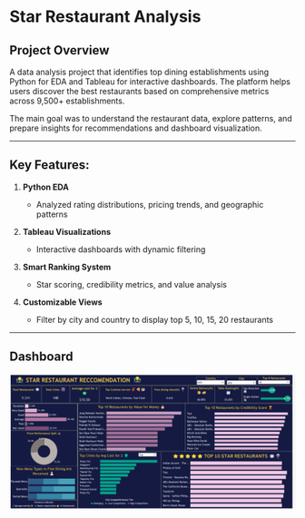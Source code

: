 # Star Restaurant Analysis 

## Project Overview
A data analysis project that identifies top dining establishments using Python for EDA and Tableau for interactive dashboards. The platform helps users discover the best restaurants based on comprehensive metrics across 9,500+ establishments.

The main goal was to understand the restaurant data, explore patterns, and prepare insights for recommendations and dashboard visualization.

---

## Key Features:

1. **Python EDA**
   - Analyzed rating distributions, pricing trends, and geographic patterns

2. **Tableau Visualizations**
   - Interactive dashboards with dynamic filtering

3. **Smart Ranking System**
   - Star scoring, credibility metrics, and value analysis

4. **Customizable Views**
   - Filter by city and country to display top 5, 10, 15, 20 restaurants
---

## Dashboard 

![image alt](https://github.com/sushmitha2721/Star_Restaurant_Analysis/blob/d59364d98c604117e4df61b96f89434725a70584/Dashboard.png)
